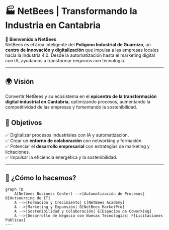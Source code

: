 # 🏭 NetBees | Transformando la Industria en Cantabria

🌟 **Bienvenido a NetBees**  
NetBees es el área inteligente del **Polígono Industrial de Guarnizo**, un **centro de innovación y digitalización** que impulsa a las empresas locales hacia la Industria 4.0. Desde la automatización hasta el marketing digital con IA, ayudamos a transformar negocios con tecnología.

---

## 🌍 **Visión**
Convertir NetBees y su ecosistema en el **epicentro de la transformación digital industrial en Cantabria**, optimizando procesos, aumentando la competitividad de las empresas y fomentando la sostenibilidad.

## 🎯 **Objetivos**
✅ Digitalizar procesos industriales con IA y automatización.  
✅ Crear un **entorno de colaboración** con networking y formación.  
✅ Potenciar el **desarrollo empresarial** con estrategias de marketing y licitaciones.  
✅ Impulsar la eficiencia energética y la sostenibilidad.

---

## 🚀 **¿Cómo lo hacemos?**
```mermaid
graph TD
    A[Netbees Business Center] -->|Automatización de Procesos| B[Outsourcing de IT]
    A -->|Formación y Crecimiento| C[NetBees Academy]
    A -->|Marketing y Expansión| D[NetBees MarketPro]
    A -->|Sostenibilidad y Colaboración| E[Espacios de Coworking]
    A -->|Desarrollo de Negocio con Nuevas Tecnologías| F[Licitaciones Públicas]
---


